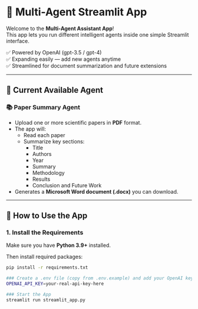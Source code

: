 # 🧠 Multi-Agent Streamlit App

Welcome to the **Multi-Agent Assistant App**!  
This app lets you run different intelligent agents inside one simple Streamlit interface.

✅ Powered by OpenAI (gpt-3.5 / gpt-4)  
✅ Expanding easily — add new agents anytime  
✅ Streamlined for document summarization and future extensions

---

## 📄 Current Available Agent

### 📚 Paper Summary Agent

- Upload one or more scientific papers in **PDF** format.
- The app will:
  - Read each paper
  - Summarize key sections:
    - Title
    - Authors
    - Year
    - Summary
    - Methodology
    - Results
    - Conclusion and Future Work
- Generates a **Microsoft Word document (.docx)** you can download.

---

## 🚀 How to Use the App

### 1. Install the Requirements

Make sure you have **Python 3.9+** installed.

Then install required packages:

```bash
pip install -r requirements.txt

### Create a .env file (copy from .env.example) and add your OpenAI key:
OPENAI_API_KEY=your-real-api-key-here

### Start the App
streamlit run streamlit_app.py
